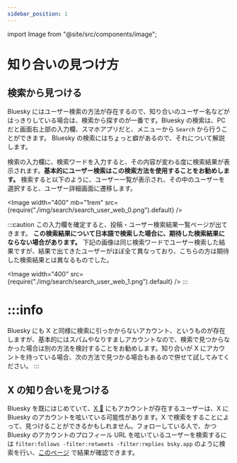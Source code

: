 ```yaml
---
sidebar_position: 1
---
```


import Image from "@site/src/components/image";

# 知り合いの見つけ方

## 検索から見つける

Bluesky にはユーザー検索の方法が存在するので、知り合いのユーザー名などがはっきりしている場合は、検索から探すのが一番です。Bluesky の検索は、PC だと画面右上部の入力欄、スマホアプリだと、メニューから `Search` から行うことができます。 Bluesky の検索にはちょっと癖があるので、それについて解説します。

検索の入力欄に、検索ワードを入力すると、その内容が変わる度に検索結果が表示されます。**基本的にユーザー検索はこの検索方法を使用することをお勧めします。** 検索すると以下のように、ユーザー一覧が表示され、その中のユーザーを選択すると、ユーザー詳細画面に遷移します。

<Image width="400" mb="1rem" src={require("./img/search/search_user_web_0.png").default} />

:::caution
この入力欄を確定すると、投稿・ユーザー検索結果一覧ページが出てきます。 **この検索結果について日本語で検索した場合に、期待した検索結果にならない場合があります。** 下記の画像は同じ検索ワードでユーザー検索した結果ですが、結果で出てきたユーザーがほぼ全て異なっており、こちらの方は期待した検索結果とは異なるものでした。

<Image width="400" src={require("./img/search/search_user_web_1.png").default} />
:::

:::info
=======
Bluesky にも X と同様に検索に引っかからないアカウント、というものが存在しますが、基本的にはスパムやなりすましアカウントなので、検索で見つからなかった場合は別の方法を検討することをお勧めします。知り合いが X にアカウントを持っている場合、次の方法で見つかる場合もあるので併せて試してみてください。
:::

## X の知り合いを見つける

Bluesky を既にはじめていて、[X 📖](/docs/extras/reference#x-旧-twitter) にもアカウントが存在するユーザーは、X に Bluesky のアカウントを呟いている可能性があります。X で検索をすることによって、見つけることができるかもしれません。フォローしている人で、かつ Bluesky のアカウントのプロフィール URL を呟いているユーザーを検索するには `filter:follows -filter:retweets -filter:replies bsky.app` のように検索を行い、[このページ](https://twitter.com/search?q=filter%3Afollows%20-filter%3Aretweets%20-filter%3Areplies%20bsky.social&src=typed_query&f=live) で結果が確認できます。
